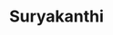 ---
title: Suryakanthi
category: grand_suite
roomtype: The Heritage Grand Suite
rspec: 560 ft² / 52 m² / Park View / 2 Guests
spec:
- 560 ft2
- 2 Guests
- 1 Bed
- 1 Bathroom
para1: Exquisite river-facing suite, with its own private staircase and huge open veranda, the king size bedroom has a magnificent panoramic view of the lush mangroves and the pristine Anjarakandy river.
images: 
  - src: "/images/roomdp/heritage_grandsuite_suryakanthi/grandsuite1.jpeg"
    alt: "image 1"
  - src: "/images/roomdp/heritage_grandsuite_suryakanthi/grandsuite2.jpeg"
    alt: "image 2"
  - src: "/images/roomdp/heritage_grandsuite_suryakanthi/grandsuite3.jpeg"
    alt: "image 3"
  - src: "/images/roomdp/heritage_grandsuite_suryakanthi/grandsuite4.jpeg"
    alt: "image 4"
otherrooms:
- Pavizhamalli
- Ponchempakam
- Sankupushpam
---